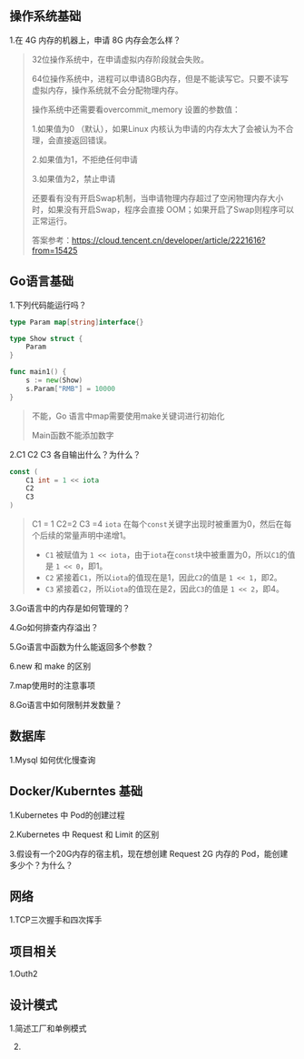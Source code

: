 ## 操作系统基础

1.在 4G 内存的机器上，申请 8G 内存会怎么样？

> 32位操作系统中，在申请虚拟内存阶段就会失败。
>
> 64位操作系统中，进程可以申请8GB内存，但是不能读写它。只要不读写虚拟内存，操作系统就不会分配物理内存。
>
> 操作系统中还需要看overcommit_memory 设置的参数值：
>
> 1.如果值为0 （默认），如果Linux 内核认为申请的内存太大了会被认为不合理，会直接返回错误。
>
> 2.如果值为1，不拒绝任何申请
>
> 3.如果值为2，禁止申请
>
> 还要看有没有开启Swap机制，当申请物理内存超过了空闲物理内存大小时，如果没有开启Swap，程序会直接 OOM；如果开启了Swap则程序可以正常运行。
>
> 答案参考：https://cloud.tencent.cn/developer/article/2221616?from=15425





## Go语言基础

1.下列代码能运行吗？

```go
type Param map[string]interface{}

type Show struct {
	Param
}

func main1() {
	s := new(Show)
	s.Param["RMB"] = 10000
}
```

> 不能，Go 语言中map需要使用make关键词进行初始化
>
> Main函数不能添加数字





2.C1 C2 C3 各自输出什么？为什么？

```go
const (
	C1 int = 1 << iota
	C2
	C3
)
```

> C1 = 1 C2=2 C3 =4
> `iota` 在每个`const`关键字出现时被重置为0，然后在每个后续的常量声明中递增1。
>
> - `C1` 被赋值为 `1 << iota`，由于`iota`在`const`块中被重置为0，所以`C1`的值是 `1 << 0`，即1。
> - `C2` 紧接着`C1`，所以`iota`的值现在是1，因此`C2`的值是 `1 << 1`，即2。
> - `C3` 紧接着`C2`，所以`iota`的值现在是2，因此`C3`的值是 `1 << 2`，即4。



3.Go语言中的内存是如何管理的？



4.Go如何排查内存溢出？



5.Go语言中函数为什么能返回多个参数？



6.new 和 make 的区别



7.map使用时的注意事项



8.Go语言中如何限制并发数量？



## 数据库

1.Mysql 如何优化慢查询









## Docker/Kuberntes 基础

1.Kubernetes 中 Pod的创建过程

> 



2.Kubernetes 中 Request 和 Limit 的区别

> 



3.假设有一个20G内存的宿主机，现在想创建 Request 2G 内存的 Pod，能创建多少个？为什么？

> 



## 网络

1.TCP三次握手和四次挥手



## 项目相关

1.Outh2



## 设计模式

1.简述工厂和单例模式



2.







